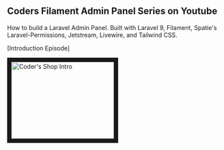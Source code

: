 ## Coders Filament Admin Panel Series on Youtube

How to build a Laravel Admin Panel. Built with Laravel 9, Filament, Spatie's Laravel-Permissions, Jetstream, Livewire, and Tailwind CSS.

[Introduction Episode]

<a href="http://www.youtube.com/watch?feature=player_embedded&v=YZRxhR_5OPs
" target="_blank"><img src="http://img.youtube.com/vi/YZRxhR_5OPs/0.jpg" 
alt="Coder's Shop Intro" width="240" height="180" border="10" /></a>

